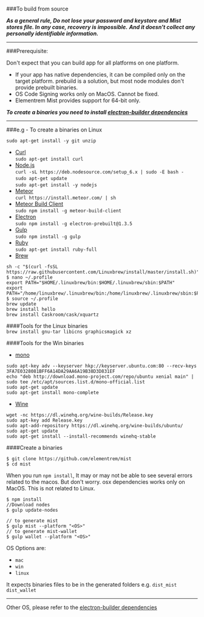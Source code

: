 ###To build from source	

***As a general rule, Do not lose your password and keystore and Mist stores file. In any case, recovery is impossible.***
***And it doesn't collect any personally identifiable information.***

-------------------------------------------
###Prerequisite:

Don't expect that you can build app for all platforms on one platform.
- If your app has native dependencies, it can be compiled only on the target platform. prebuild is a solution, but most node modules don't provide prebuilt binaries.
- OS Code Signing works only on MacOS. Cannot be fixed.
- Elementrem Mist provides support for 64-bit only.

***To create a binaries you need to install [electron-builder dependencies](https://github.com/electron-userland/electron-builder/wiki/Multi-Platform-Build#macos)***

--------------------------
###e.g - To create a binaries on Linux

`sudo apt-get install -y git unzip`   

* [Curl](https://curl.haxx.se/)  	 	
`sudo apt-get install curl`   
* [Node.js](https://nodejs.org/)    
`curl -sL https://deb.nodesource.com/setup_6.x | sudo -E bash -`  
`sudo apt-get update`       
`sudo apt-get install -y nodejs`   
* [Meteor](https://www.meteor.com/)   
`curl https://install.meteor.com/ | sh`   
* [Meteor Build Client](https://github.com/frozeman/meteor-build-client/) 	  
`sudo npm install -g meteor-build-client`    
* [Electron](http://electron.atom.io/)        
`sudo npm install -g electron-prebuilt@1.3.5`   
* [Gulp](http://gulpjs.com/)    
`sudo npm install -g gulp`  
* [Ruby](https://www.ruby-lang.org/)    
`sudo apt-get install ruby-full`
* [Brew](http://linuxbrew.sh/)      
```
sh -c "$(curl -fsSL https://raw.githubusercontent.com/Linuxbrew/install/master/install.sh)"
$ nano ~/.profile
export PATH="$HOME/.linuxbrew/bin:$HOME/.linuxbrew/sbin:$PATH"
export PATH="/home/linuxbrew/.linuxbrew/bin:/home/linuxbrew/.linuxbrew/sbin:$PATH"
$ source ~/.profile
brew update 
brew install hello
brew install Caskroom/cask/xquartz 
```

####Tools for the Linux binaries     
`brew install gnu-tar libicns graphicsmagick xz`

####Tools for the Win binaries
* [mono](http://www.mono-project.com/)
```
sudo apt-key adv --keyserver hkp://keyserver.ubuntu.com:80 --recv-keys 3FA7E0328081BFF6A14DA29AA6A19B38D3D831EF
echo "deb http://download.mono-project.com/repo/ubuntu xenial main" | sudo tee /etc/apt/sources.list.d/mono-official.list
sudo apt-get update
sudo apt-get install mono-complete
```

* [Wine](https://www.winehq.org/)   
```
wget -nc https://dl.winehq.org/wine-builds/Release.key
sudo apt-key add Release.key
sudo apt-add-repository https://dl.winehq.org/wine-builds/ubuntu/
sudo apt-get update
sudo apt-get install --install-recommends winehq-stable
```

####Create a binaries

```
$ git clone https://github.com/elementrem/mist
$ cd mist   
```
When you run `npm install`, It may or may not be able to see several errors related to the macos. But don't worry. osx dependencies works only on MacOS. This is not related to Linux.
```
$ npm install
//Download nodes
$ gulp update-nodes
```
```
// to generate mist   
$ gulp mist --platform "<OS>"   
// to generate mist-wallet
$ gulp wallet --platform "<OS>"
```
OS Options are:    
* `mac`   
* `win`		
* `linux`

It expects binaries files to be in the generated folders e.g.
`dist_mist`
`dist_wallet`

---------------------------------------------------

Other OS, please refer to the [electron-builder dependencies](https://github.com/electron-userland/electron-builder/wiki/Multi-Platform-Build#macos)
